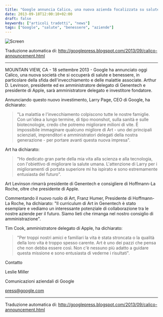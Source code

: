 ```yaml
---
title: "Google annuncia Calico, una nuova azienda focalizzata su salute e benessere"
date: 2013-09-18T12:00:10+02:00
draft: false
keywords: ["articoli tradotti", "news"]
tags: ["Google", "salute", "benessere", "aziende"]
---
```


![Screen](/rjevolution/images/news/2013-google-announces-calico.jpg)

Traduzione automatica di: http://googlepress.blogspot.com/2013/09/calico-announcement.html

---

MOUNTAIN VIEW, CA - 18 settembre 2013 - Google ha annunciato oggi Calico, una nuova società che si occuperà di salute e benessere, in particolare della sfida dell'invecchiamento e delle malattie associate. Arthur D. Levinson, presidente ed ex amministratore delegato di Genentech e presidente di Apple, sarà amministratore delegato e investitore fondatore.

Annunciando questo nuovo investimento, Larry Page, CEO di Google, ha dichiarato:

> "La malattia e l'invecchiamento colpiscono tutte le nostre famiglie. Con un'idea a lungo termine, di tipo moonshot, sulla sanità e sulle biotecnologie, credo che potremo migliorare milioni di vite. È impossibile immaginare qualcuno migliore di Art - uno dei principali scienziati, imprenditori e amministratori delegati della nostra generazione - per portare avanti questa nuova impresa".

Art ha dichiarato:

> "Ho dedicato gran parte della mia vita alla scienza e alla tecnologia, con l'obiettivo di migliorare la salute umana. L'attenzione di Larry per i miglioramenti di portata superiore mi ha ispirato e sono estremamente entusiasta del futuro".

Art Levinson rimarrà presidente di Genentech e consigliere di Hoffmann-La Roche, oltre che presidente di Apple.

Commentando il nuovo ruolo di Art, Franz Humer, Presidente di Hoffmann-La Roche, ha dichiarato: "Il curriculum di Art in Genentech è stato esemplare e vediamo un interessante potenziale di collaborazione tra le nostre aziende per il futuro. Siamo lieti che rimanga nel nostro consiglio di amministrazione".

Tim Cook, amministratore delegato di Apple, ha dichiarato:

> "Per troppi nostri amici e familiari la vita è stata stroncata o la qualità della loro vita è troppo spesso carente. Art è uno dei pazzi che pensa che non debba essere così. Non c'è nessuno più adatto a guidare questa missione e sono entusiasta di vederne i risultati".

Contatto

Leslie Miller

Comunicazioni aziendali di Google

press@google.com

---

Traduzione automatica di: http://googlepress.blogspot.com/2013/09/calico-announcement.html